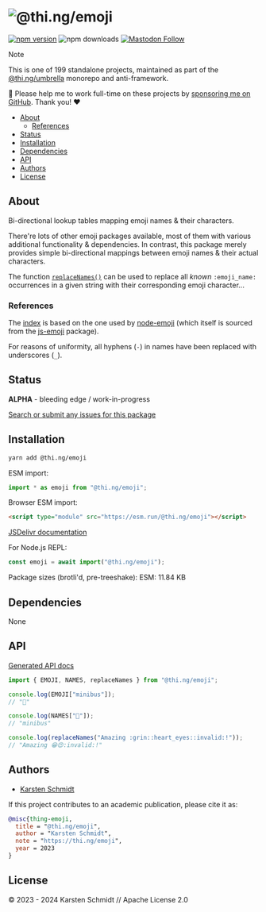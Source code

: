 <!-- This file is generated - DO NOT EDIT! -->
<!-- Please see: https://github.com/thi-ng/umbrella/blob/develop/CONTRIBUTING.md#changes-to-readme-files -->
# ![@thi.ng/emoji](https://media.thi.ng/umbrella/banners-20230807/thing-emoji.svg?2371a385)

[![npm version](https://img.shields.io/npm/v/@thi.ng/emoji.svg)](https://www.npmjs.com/package/@thi.ng/emoji)
![npm downloads](https://img.shields.io/npm/dm/@thi.ng/emoji.svg)
[![Mastodon Follow](https://img.shields.io/mastodon/follow/109331703950160316?domain=https%3A%2F%2Fmastodon.thi.ng&style=social)](https://mastodon.thi.ng/@toxi)

> [!NOTE]
> This is one of 199 standalone projects, maintained as part
> of the [@thi.ng/umbrella](https://github.com/thi-ng/umbrella/) monorepo
> and anti-framework.
>
> 🚀 Please help me to work full-time on these projects by [sponsoring me on
> GitHub](https://github.com/sponsors/postspectacular). Thank you! ❤️

- [About](#about)
  - [References](#references)
- [Status](#status)
- [Installation](#installation)
- [Dependencies](#dependencies)
- [API](#api)
- [Authors](#authors)
- [License](#license)

## About

Bi-directional lookup tables mapping emoji names & their characters.

There're lots of other emoji packages available, most of them with various
additional functionality & dependencies. In contrast, this package merely
provides simple bi-directional mappings between emoji names & their actual
characters.

The function [`replaceNames()`]() can be used to replace all _known_
`:emoji_name:` occurrences in a given string with their corresponding emoji
character...

### References

The
[index](https://github.com/thi-ng/umbrella/blob/develop/packages/emoji/src/emoji.ts)
is based on the one used by
[node-emoji](https://raw.githubusercontent.com/omnidan/node-emoji/master/lib/emoji.json)
(which itself is sourced from the [js-emoji](https://github.com/iamcal/js-emoji)
package).

For reasons of uniformity, all hyphens (`-`) in names have been replaced with
underscores (`_`).

## Status

**ALPHA** - bleeding edge / work-in-progress

[Search or submit any issues for this package](https://github.com/thi-ng/umbrella/issues?q=%5Bemoji%5D+in%3Atitle)

## Installation

```bash
yarn add @thi.ng/emoji
```

ESM import:

```ts
import * as emoji from "@thi.ng/emoji";
```

Browser ESM import:

```html
<script type="module" src="https://esm.run/@thi.ng/emoji"></script>
```

[JSDelivr documentation](https://www.jsdelivr.com/)

For Node.js REPL:

```js
const emoji = await import("@thi.ng/emoji");
```

Package sizes (brotli'd, pre-treeshake): ESM: 11.84 KB

## Dependencies

None

## API

[Generated API docs](https://docs.thi.ng/umbrella/emoji/)

```ts tangle:export/readme.ts
import { EMOJI, NAMES, replaceNames } from "@thi.ng/emoji";

console.log(EMOJI["minibus"]);
// "🚐"

console.log(NAMES["🚐"]);
// "minibus"

console.log(replaceNames("Amazing :grin::heart_eyes::invalid:!"));
// "Amazing 😁😍:invalid:!"
```

## Authors

- [Karsten Schmidt](https://thi.ng)

If this project contributes to an academic publication, please cite it as:

```bibtex
@misc{thing-emoji,
  title = "@thi.ng/emoji",
  author = "Karsten Schmidt",
  note = "https://thi.ng/emoji",
  year = 2023
}
```

## License

&copy; 2023 - 2024 Karsten Schmidt // Apache License 2.0
